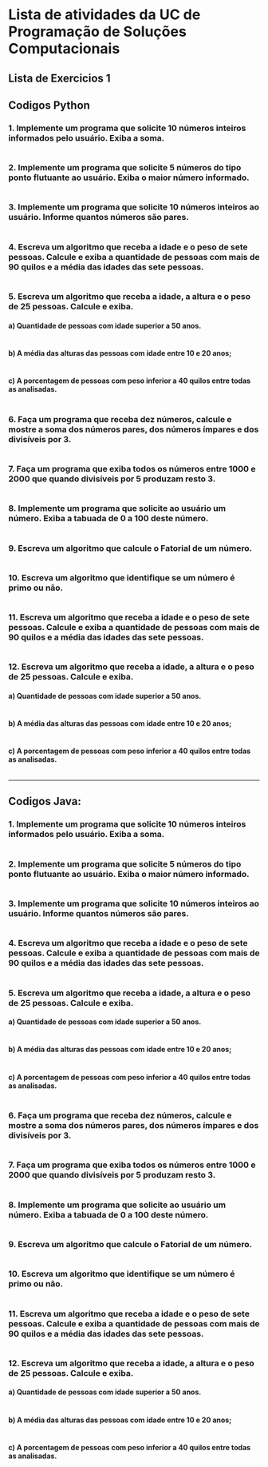 # Lista de atividades da UC de Programação de Soluções Computacionais

## Lista de Exercicios 1

## Codigos Python

### 1. Implemente um programa que solicite 10 números inteiros informados pelo usuário. Exiba a soma.

```sh

```

### 2. Implemente um programa que solicite 5 números do tipo ponto flutuante ao usuário. Exiba o maior número informado.

```sh

```

### 3. Implemente um programa que solicite 10 números inteiros ao usuário. Informe quantos números são pares.

```sh

```

### 4. Escreva um algoritmo que receba a idade e o peso de sete pessoas. Calcule e exiba a quantidade de pessoas com mais de 90 quilos e a média das idades das sete pessoas.

```sh

```

### 5. Escreva um algoritmo que receba a idade, a altura e o peso de 25 pessoas. Calcule e exiba.
#### a) Quantidade de pessoas com idade superior a 50 anos.

```sh

```

#### b) A média das alturas das pessoas com idade entre 10 e 20 anos;

```sh

```

#### c) A porcentagem de pessoas com peso inferior a 40 quilos entre todas as analisadas.

```sh

```

### 6. Faça um programa que receba dez números, calcule e mostre a soma dos números pares, dos números ímpares e dos divisíveis por 3.

```sh

```

### 7. Faça um programa que exiba todos os números entre 1000 e 2000 que quando divisíveis por 5 produzam resto 3.

```sh

```

### 8. Implemente um programa que solicite ao usuário um número. Exiba a tabuada de 0 a 100 deste número.

```sh

```

### 9. Escreva um algoritmo que calcule o Fatorial de um número.

```sh

```

### 10. Escreva um algoritmo que identifique se um número é primo ou não.

```sh

```

### 11. Escreva um algoritmo que receba a idade e o peso de sete pessoas. Calcule e exiba a quantidade de pessoas com mais de 90 quilos e a média das idades das sete pessoas.

```sh

```

### 12. Escreva um algoritmo que receba a idade, a altura e o peso de 25 pessoas. Calcule e exiba.
#### a) Quantidade de pessoas com idade superior a 50 anos.

```sh

```

#### b) A média das alturas das pessoas com idade entre 10 e 20 anos;

```sh

```

#### c) A porcentagem de pessoas com peso inferior a 40 quilos entre todas as analisadas.

```sh

```

----------------------------------------------------------------------------------------------------------------------------------------------------------------------------

## Codigos Java:

### 1. Implemente um programa que solicite 10 números inteiros informados pelo usuário. Exiba a soma.

```sh

```

### 2. Implemente um programa que solicite 5 números do tipo ponto flutuante ao usuário. Exiba o maior número informado.

```sh

```

### 3. Implemente um programa que solicite 10 números inteiros ao usuário. Informe quantos números são pares.

```sh

```

### 4. Escreva um algoritmo que receba a idade e o peso de sete pessoas. Calcule e exiba a quantidade de pessoas com mais de 90 quilos e a média das idades das sete pessoas.

```sh

```

### 5. Escreva um algoritmo que receba a idade, a altura e o peso de 25 pessoas. Calcule e exiba.
#### a) Quantidade de pessoas com idade superior a 50 anos.

```sh

```

#### b) A média das alturas das pessoas com idade entre 10 e 20 anos;

```sh

```

#### c) A porcentagem de pessoas com peso inferior a 40 quilos entre todas as analisadas.

```sh

```

### 6. Faça um programa que receba dez números, calcule e mostre a soma dos números pares, dos números ímpares e dos divisíveis por 3.

```sh

```

### 7. Faça um programa que exiba todos os números entre 1000 e 2000 que quando divisíveis por 5 produzam resto 3.

```sh

```

### 8. Implemente um programa que solicite ao usuário um número. Exiba a tabuada de 0 a 100 deste número.

```sh

```

### 9. Escreva um algoritmo que calcule o Fatorial de um número.

```sh

```

### 10. Escreva um algoritmo que identifique se um número é primo ou não.

```sh

```

### 11. Escreva um algoritmo que receba a idade e o peso de sete pessoas. Calcule e exiba a quantidade de pessoas com mais de 90 quilos e a média das idades das sete pessoas.

```sh

```

### 12. Escreva um algoritmo que receba a idade, a altura e o peso de 25 pessoas. Calcule e exiba.
#### a) Quantidade de pessoas com idade superior a 50 anos.

```sh

```

#### b) A média das alturas das pessoas com idade entre 10 e 20 anos;

```sh

```

#### c) A porcentagem de pessoas com peso inferior a 40 quilos entre todas as analisadas.

```sh

```
